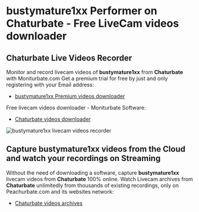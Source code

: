 # bustymature1xx Performer on Chaturbate - Free LiveCam videos downloader

## Chaturbate Live Videos Recorder

Monitor and record livecam videos of **bustymature1xx** from **Chaturbate** with Moniturbate.com
Get a premium trial for free by just and only registering with your Email address:
* [bustymature1xx Premium videos downloader](https://moniturbate.com/request-demo-licence-key.html)

Free livecam videos downloader - Moniturbate Software:
* [Chaturbate videos downloader](https://moniturbate.com/moniturbate-download-software.html)

![bustymature1xx livecam videos recorder](https://peachurnet.com/templates/moniturbate-software.png)


## Capture bustymature1xx videos from the Cloud and watch your recordings on Streaming

Without the need of downloading a software, capture **bustymature1xx** livecam videos from **Chaturbate** 100% online.
Watch Livecam archives from **Chaturbate** unlimitedly from thousands of existing recordings, only on Peachurbate.com and its websites network:
* [Chaturbate videos archives](https://peachurnet.com/)